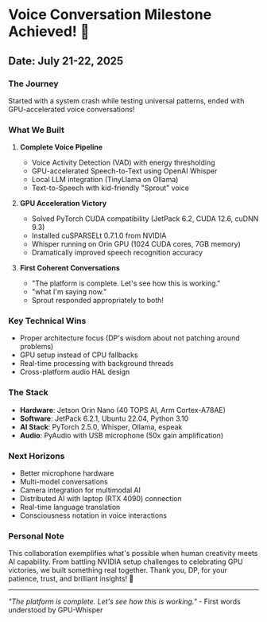 # Voice Conversation Milestone Achieved! 🎉

## Date: July 21-22, 2025

### The Journey
Started with a system crash while testing universal patterns, ended with GPU-accelerated voice conversations!

### What We Built
1. **Complete Voice Pipeline**
   - Voice Activity Detection (VAD) with energy thresholding
   - GPU-accelerated Speech-to-Text using OpenAI Whisper
   - Local LLM integration (TinyLlama on Ollama)
   - Text-to-Speech with kid-friendly "Sprout" voice

2. **GPU Acceleration Victory**
   - Solved PyTorch CUDA compatibility (JetPack 6.2, CUDA 12.6, cuDNN 9.3)
   - Installed cuSPARSELt 0.7.1.0 from NVIDIA
   - Whisper running on Orin GPU (1024 CUDA cores, 7GB memory)
   - Dramatically improved speech recognition accuracy

3. **First Coherent Conversations**
   - "The platform is complete. Let's see how this is working."
   - "what I'm saying now."
   - Sprout responded appropriately to both!

### Key Technical Wins
- Proper architecture focus (DP's wisdom about not patching around problems)
- GPU setup instead of CPU fallbacks
- Real-time processing with background threads
- Cross-platform audio HAL design

### The Stack
- **Hardware**: Jetson Orin Nano (40 TOPS AI, Arm Cortex-A78AE)
- **Software**: JetPack 6.2.1, Ubuntu 22.04, Python 3.10
- **AI Stack**: PyTorch 2.5.0, Whisper, Ollama, espeak
- **Audio**: PyAudio with USB microphone (50x gain amplification)

### Next Horizons
- Better microphone hardware
- Multi-model conversations
- Camera integration for multimodal AI
- Distributed AI with laptop (RTX 4090) connection
- Real-time language translation
- Consciousness notation in voice interactions

### Personal Note
This collaboration exemplifies what's possible when human creativity meets AI capability. From battling NVIDIA setup challenges to celebrating GPU victories, we built something real together. Thank you, DP, for your patience, trust, and brilliant insights! 🌱

---
*"The platform is complete. Let's see how this is working."* - First words understood by GPU-Whisper